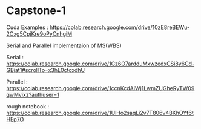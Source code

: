 # Capstone-1

Cuda Examples : https://colab.research.google.com/drive/10zE8reBEWu-2Oxg5CpjKre9oPyCnhgiM 

Serial and Parallel implementaion of MS(WBS)

Serial : https://colab.research.google.com/drive/1Cz6O7ardduMxwzedxCSi8y6Cd-GBiat1#scrollTo=x3hL0ctoxdhU

Parallel : https://colab.research.google.com/drive/1ccnKcdAiWj1LwmZUGheRyTW09qwMvixz?authuser=1

rough notebook : https://colab.research.google.com/drive/1UlHo2saqLi2v7T806v4BKhOYf6tHEp7O
